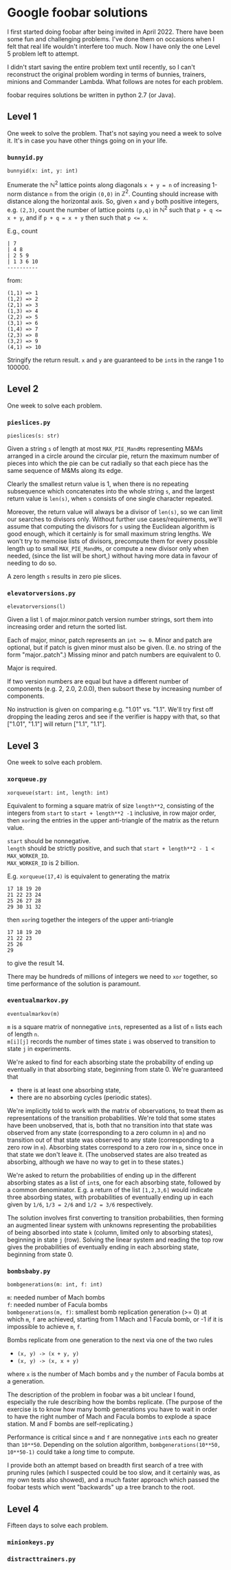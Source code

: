 # Google foobar solutions
I first started doing foobar after being invited in April 2022. There have been some fun and 
challenging problems. I've done them on occasions when I felt that real life wouldn't interfere
too much. Now I have only the one Level 5 problem left to attempt.

I didn't start saving the entire problem text until recently, so I can't reconstruct the original
problem wording in terms of bunnies, trainers, minions and Commander Lambda. What follows are notes
for each problem.

foobar requires solutions be written in python 2.7 (or Java).

## Level 1
One week to solve the problem. That's not saying you need a week to solve it. It's in case you have other things going on in your life.
### `bunnyid.py`

```
bunnyid(x: int, y: int)
```
Enumerate the $\mathbb N^2$ lattice points along diagonals `x + y = n`
of increasing 1-norm distance `n` from the origin `(0,0)` in $\mathbb Z^2$.
Counting should increase with distance along the horizontal axis. So, given
`x` and `y` both positive integers, e.g. `(2,3)`, count the number of lattice
points `(p,q)` in $\mathbb N^2$ such that `p + q <= x + y`, and if `p + q = x + y`
then such that `p <= x`.

E.g., count
```
| 7
| 4 8
| 2 5 9
| 1 3 6 10
----------
```
from:
```
(1,1) => 1
(1,2) => 2
(2,1) => 3
(1,3) => 4
(2,2) => 5
(3,1) => 6
(1,4) => 7
(2,3) => 8
(3,2) => 9
(4,1) => 10
```

Stringify the return result. `x` and `y` are guaranteed to be `int`s in the range 1 to 100000.

## Level 2
One week to solve each problem.
### `pieslices.py`

```
pieslices(s: str)
```
Given a string `s` of length at most `MAX_PIE_MandMs` representing M&Ms arranged in a circle around the circular pie,
return the maximum number of pieces into which the pie can be cut radially so that each piece has the same sequence of
M&Ms along its edge.

Clearly the smallest return value is 1, when there is no repeating subsequence which concatenates into the whole string
`s`, and the largest return value is `len(s)`, when `s` consists of one single character repeated.

Moreover, the return value will always be a divisor of `len(s)`, so we can limit our searches to divisors
only. Without further use cases/requirements, we'll assume that computing the divisors for `s` using the Euclidean
algorithm is good enough, which it certainly is for small maximum string lengths. We won't try to memoise lists of divisors,
precompute them for every possible length up to small `MAX_PIE_MandMs`, or compute a new divisor only when needed, (since the list will be short,)
without having more data in favour of needing to do so.

A zero length `s` results in zero pie slices.

### `elevatorversions.py`

```
elevatorversions(l)
```
Given a list `l` of major.minor.patch version number strings, sort them into increasing order and return the sorted list.

Each of major, minor, patch represents an `int >= 0`. Minor and patch are optional, but if patch is given minor must also
be given. (I.e. no string of the form "major..patch".) Missing minor and patch numbers are equivalent to 0.

Major is required.

If two version numbers are equal but have a different number of components (e.g. 2, 2.0, 2.0.0),
then subsort these by increasing number of components.

No instruction is given on comparing e.g. "1.01" vs. "1.1". We'll try first off dropping the leading zeros and see
if the verifier is happy with that, so that ["1.01", "1.1"] will return ["1.1", "1.1"]. 

## Level 3
One week to solve each problem.
### `xorqueue.py`
```
xorqueue(start: int, length: int)
```
Equivalent to forming a square matrix of size `length**2`, consisting of the integers
from `start` to `start + length**2 -1` inclusive, in row major order, then `xor`ing the 
entries in the upper anti-triangle of the matrix as the return value.

`start` should be nonnegative.<br>
`length` should be strictly positive, and such that `start + length**2 - 1 < MAX_WORKER_ID`.<br>
`MAX_WORKER_ID` is 2 billion.

E.g.
`xorqueue(17,4)` is equivalent to generating the matrix
```
17 18 19 20
21 22 23 24
25 26 27 28
29 30 31 32
```
then `xor`ing together the integers of the upper anti-triangle
```
17 18 19 20
21 22 23
25 26
29
```
to give the result 14.

There may be hundreds of millions of integers we need to `xor` together, so time performance of the 
solution is paramount. 

### `eventualmarkov.py`
```
eventualmarkov(m)
```
`m` is a square matrix of nonnegative `int`s, represented as a list of `n` lists each of length `n`.<br>
`m[i][j]` records the number of times state `i` was observed to transition to state `j` in experiments.

We're asked to find for each absorbing state the probability of ending up eventually in that absorbing state, beginning from state 0. We're guaranteed that
* there is at least one absorbing state,
* there are no absorbing cycles (periodic states).

We're implicitly told to work with the matrix of observations, to treat them as representations of the
transition probabilities. We're told that some states have been unobserved, that is, both that no transition
into that state was observed from any state (corresponding to a zero column in `m`) and no transition out of
that state was observed to any state (corresponding to a zero row in `m`). Absorbing states correspond to a
zero row in `m`, since once in that state we don't leave it. (The unobserved states are also treated as
absorbing, although we have no way to get in to these states.)

We're asked to return the probabilities of ending up in the different absorbing states as a list of 
`int`s, one for each absorbing state, followed by a common denominator. E.g. a return of the list
`[1,2,3,6]` would indicate three absorbing states, with probabilities of eventually ending up in each
given by `1/6`, `1/3 = 2/6` and `1/2 = 3/6` respectively.

The solution involves first converting to transition probabilities, then forming an augmented linear system
with unknowns representing the probabilities of being absorbed into state `k` (column, limited only to
absorbing states), beginning in state `j` (row). Solving the linear system and reading the top row
gives the probabilities of eventually ending in each absorbing state, beginning from state 0.

### `bombsbaby.py`
```
bombgenerations(m: int, f: int)
```
`m`: needed number of Mach bombs<br>
`f`: needed number of Facula bombs<br>
`bombgenerations(m, f)`: smallest bomb replication generation (>= 0) at which `m`, `f` are achieved,
  starting from 1 Mach and 1 Facula bomb, or -1 if it is impossible to achieve `m`, `f`.

Bombs replicate from one generation to the next via one of the two rules
* `(x, y) -> (x + y, y)`
* `(x, y) -> (x, x + y)`

where `x` is the number of Mach bombs and `y` the number of Facula bombs at a generation.

The description of the problem in foobar was a bit unclear I found, especially the rule describing how the
bombs replicate. (The purpose of the exercise is to know how many bomb generations you have to wait in order
to have the right number of Mach and Facula bombs to explode a space station. M and F bombs are self-replicating.)

Performance is critical since `m` and `f` are nonnegative `int`s each no greater than `10**50`. Depending on
the solution algorithm, `bombgenerations(10**50, 10**50-1)` could take a _long_ time to compute.

I provide both an attempt based on breadth first search of a tree with pruning rules (which I suspected could be too slow, and it certainly was, as my own tests also showed), and a much faster approach which passed the foobar tests which went "backwards" up a tree branch to the root.

## Level 4
Fifteen days to solve each problem.
### `minionkeys.py`

### `distracttrainers.py`
